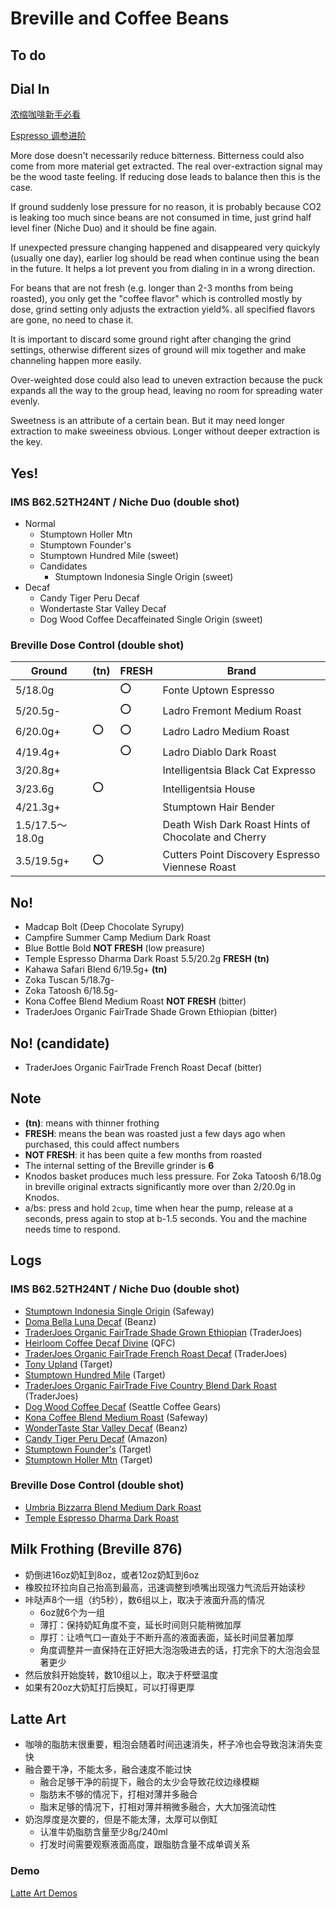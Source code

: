# Breville and Coffee Beans

## To do

## Dial In

[浓缩咖啡新手必看](./GettingStarted.md)

[Espresso 调参进阶](./ImproveDialingIn.md)

More dose doesn't necessarily reduce bitterness.
Bitterness could also come from more material get extracted.
The real over-extraction signal may be the wood taste feeling.
If reducing dose leads to balance then this is the case.

If ground suddenly lose pressure for no reason,
it is probably because CO2 is leaking too much since beans are not consumed in time,
just grind half level finer (Niche Duo) and it should be fine again.

If unexpected pressure changing happened and disappeared very quickyly (usually one day),
earlier log should be read when continue using the bean in the future.
It helps a lot prevent you from dialing in in a wrong direction.

For beans that are not fresh (e.g. longer than 2-3 months from being roasted),
you only get the "coffee flavor" which is controlled mostly by dose,
grind setting only adjusts the extraction yield%.
all specified flavors are gone, no need to chase it.

It is important to discard some ground right after changing the grind settings,
otherwise different sizes of ground will mix together and make channeling happen more easily.

Over-weighted dose could also lead to uneven extraction
because the puck expands all the way to the group head,
leaving no room for spreading water evenly.

Sweetness is an attribute of a certain bean.
But it may need longer extraction to make sweeiness obvious.
Longer without deeper extraction is the key.

## Yes!

### IMS B62.52TH24NT / Niche Duo (double shot)

- Normal
  - Stumptown Holler Mtn
  - Stumptown Founder's
  - Stumptown Hundred Mile (sweet)
  - Candidates
    - Stumptown Indonesia Single Origin (sweet)
- Decaf
  - Candy Tiger Peru Decaf
  - Wondertaste Star Valley Decaf
  - Dog Wood Coffee Decaffeinated Single Origin (sweet)

### Breville Dose Control (double shot)

| Ground | **(tn)** | **FRESH** | Brand |
|--|--|--|--|
| 5/18.0g || :o: | Fonte Uptown Espresso |
| 5/20.5g- || :o: | Ladro Fremont Medium Roast |
| 6/20.0g+ | :o: | :o: | Ladro Ladro Medium Roast |
| 4/19.4g+ || :o: | Ladro Diablo Dark Roast |
| 3/20.8g+ ||| Intelligentsia Black Cat Expresso |
| 3/23.6g | :o: || Intelligentsia House |
| 4/21.3g+ ||| Stumptown Hair Bender |
| 1.5/17.5～18.0g ||| Death Wish Dark Roast Hints of Chocolate and Cherry |
| 3.5/19.5g+ | :o: || Cutters Point Discovery Espresso Viennese Roast |

## No!

- Madcap Bolt (Deep Chocolate Syrupy)
- Campfire Summer Camp Medium Dark Roast
- Blue Bottle Bold **NOT FRESH** (low preasure)
- Temple Espresso Dharma Dark Roast 5.5/20.2g **FRESH** **(tn)**
- Kahawa Safari Blend 6/19.5g+ **(tn)**
- Zoka Tuscan 5/18.7g-
- Zoka Tatoosh 6/18.5g-
- Kona Coffee Blend Medium Roast **NOT FRESH** (bitter)
- TraderJoes Organic FairTrade Shade Grown Ethiopian (bitter)

## No! (candidate)

- TraderJoes Organic FairTrade French Roast Decaf (bitter)

## Note

- **(tn)**: means with thinner frothing
- **FRESH**: means the bean was roasted just a few days ago when purchased, this could affect numbers
- **NOT FRESH**: it has been quite a few months from roasted
- The internal setting of the Breville grinder is **6**
- Knodos basket produces much less pressure. For Zoka Tatoosh 6/18.0g in breville original extracts significantly more over than 2/20.0g in Knodos.
- a/bs: press and hold `2cup`, time when hear the pump, release at a seconds, press again to stop at b-1.5 seconds. You and the machine needs time to respond.

## Logs

### IMS B62.52TH24NT / Niche Duo (double shot)

- [Stumptown Indonesia Single Origin](./DialingInLog/2024-8-8-Stumptown-Indonesia-Single-Origin.md) (Safeway)
- [Doma Bella Luna Decaf](./DialingInLog/2024-8-2-Doma-Bella-Luna-Decaf.md) (Beanz)
- [TraderJoes Organic FairTrade Shade Grown Ethiopian](./DialingInLog/2024-8-1-FairTrade-Shade-Grown-Ethiopian.md) (TraderJoes)
- [Heirloom Coffee Decaf Divine](./DialingInLog/2024-7-31-Heirloom-Coffee-Decaf-Divine.md) (QFC)
- [TraderJoes Organic FairTrade French Roast Decaf](./DialingInLog/2024-7-31-FairTrade-French-Roast-Decaf.md) (TraderJoes)
- [Tony Upland](./DialingInLog/2024-7-27-Tony-Upland.md) (Target)
- [Stumptown Hundred Mile](./DialingInLog/2024-7-20-Stumptown-Hundred-Mile.md) (Target)
- [TraderJoes Organic FairTrade Five Country Blend Dark Roast](./DialingInLog/2024-7-17-Fairtrade-Five-Country.md) (TraderJoes)
- [Dog Wood Coffee Decaf](./DialingInLog/2024-7-15-Dog-Wood-Coffee-Decaf.md) (Seattle Coffee Gears)
- [Kona Coffee Blend Medium Roast](./DialingInLog/2024-7-14-Kona-Coffee-Blend.md) (Safeway)
- [WonderTaste Star Valley Decaf](./DialingInLog/2024-7-11-Wondertaste-Star-Valley-Decaf.md) (Beanz)
- [Candy Tiger Peru Decaf](./DialingInLog/2024-7-9-Candy-Tiger-Peru-Decaf.md) (Amazon)
- [Stumptown Founder's](./DialingInLog/2024-7-4-Stumptown-Founders.md) (Target)
- [Stumptown Holler Mtn](./DialingInLog/2024-6-28-Stumptown-Holler-Mtn.md) (Target)

### Breville Dose Control (double shot)
 
- [Umbria Bizzarra Blend Medium Dark Roast](./DialingInLog/2024-6-23-Umbria-Bizzarra-Blend.md)
- [Temple Espresso Dharma Dark Roast](./DialingInLog/2024-6-11-Temple-Espresso-Dharma.md)

## Milk Frothing (Breville 876)

- 奶倒进16oz奶缸到8oz，或者12oz奶缸到6oz
- 橡胶拉环拉向自己抬高到最高，迅速调整到喷嘴出现强力气流后开始读秒
- 咔哒声8个一组（约5秒），数6组以上，取决于液面升高的情况
  - 6oz就6个为一组
  - 薄打：保持奶缸角度不变，延长时间则只能稍微加厚
  - 厚打：让喷气口一直处于不断升高的液面表面，延长时间显著加厚
  - 角度调整并一直保持在正好把大泡泡吸进去的话，打完余下的大泡泡会显著更少
- 然后放斜开始旋转，数10组以上，取决于杯壁温度
- 如果有20oz大奶缸打后换缸，可以打得更厚

## Latte Art

- 咖啡的脂肪末很重要，粗泡会随着时间迅速消失，杯子冷也会导致泡沫消失变快
- 融合要干净，不能太多，融合速度不能过快
  - 融合足够干净的前提下，融合的太少会导致花纹边缘模糊
  - 脂肪末不够的情况下，打相对薄并多融合
  - 脂末足够的情况下，打相对薄并稍微多融合，大大加强流动性
- 奶泡厚度是次要的，但是不能太薄，太厚可以倒缸
  - 认准牛奶脂肪含量至少8g/240ml
  - 打发时间需要观察液面高度，跟脂肪含量不成单调关系

### Demo

[Latte Art Demos](./LatteArt.md)
